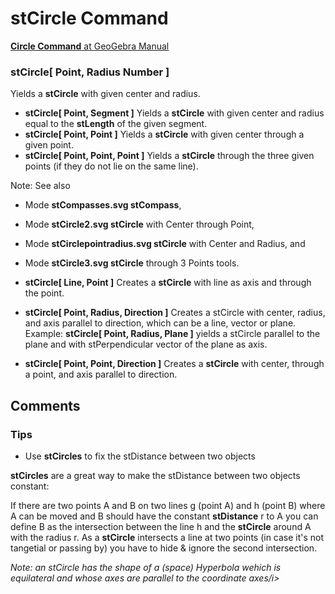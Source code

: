 # stCircle Command

[<b>Circle Command</b> at GeoGebra Manual](https://wiki.geogebra.org/en/Circle_Command)

### stCircle[ Point, Radius Number ]
Yields a <b>stCircle</b> with given center and radius.
* <b>stCircle[ Point, Segment ]</b>
Yields a <b>stCircle</b> with given center and radius equal to the <b>stLength</b> of the given segment.
* <b>stCircle[ Point, Point ]</b>
    Yields a <b>stCircle</b> with given center through a given point.
* <b>stCircle[ Point, Point, Point ]</b>
    Yields a <b>stCircle</b> through the three given points (if they do not lie on the same line).

Note: See also 
* Mode <b>stCompasses.svg stCompass</b>, 
* Mode <b>stCircle2.svg stCircle</b> with Center through Point, 
* Mode <b>stCirclepointradius.svg stCircle</b> with Center and Radius, and 
* Mode <b>stCircle3.svg stCircle</b> through 3 Points tools.


* <b>stCircle[ Line, Point ]</b>
    Creates a <b>stCircle</b> with line as axis and through the point. 
* <b>stCircle[ Point, Radius, Direction ]</b>
    Creates a stCircle with center, radius, and axis parallel to direction, which can be a line, vector or plane.
    Example:
    <b>stCircle[ Point, Radius, Plane ]</b> yields a stCircle parallel to the plane and with stPerpendicular vector of the plane as axis.

* <b>stCircle[ Point, Point, Direction ]</b>
    Creates a <b>stCircle</b> with center, through a point, and axis parallel to direction.

## Comments
### Tips
* Use <b>stCircles</b> to fix the stDistance between two objects

<b>stCircles</b> are a great way to make the stDistance between two objects constant: 

If there are two points A and B on two lines g (point A) and h (point B) where A can be moved 
and B should have the constant <b>stDistance</b> r to A you can define B as the intersection between the line h 
and the <b>stCircle</b> around A with the radius r. 
As a <b>stCircle</b> intersects a line at two points (in case it's not tangetial or passing by) 
you have to hide & ignore the second intersection. 

<i> Note: an stCircle has the shape of a (space) Hyperbola wehich is equilateral and whose axes are parallel to the coordinate axes/i>
    
